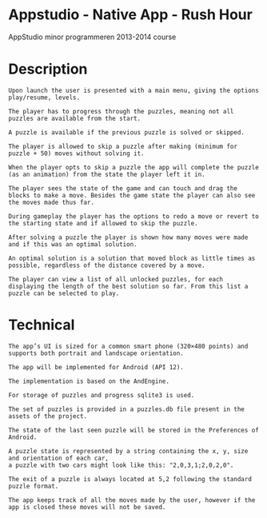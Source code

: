 Appstudio - Native App - Rush Hour
=========

AppStudio minor programmeren 2013-2014 course


Description
========

    Upon launch the user is presented with a main menu, giving the options play/resume, levels.
    
    The player has to progress through the puzzles, meaning not all puzzles are available from the start.

    A puzzle is available if the previous puzzle is solved or skipped.

    The player is allowed to skip a puzzle after making (minimum for puzzle + 50) moves without solving it.
  
    When the player opts to skip a puzzle the app will complete the puzzle (as an animation) from the state the player left it in.

    The player sees the state of the game and can touch and drag the blocks to make a move. Besides the game state the player can also see the moves made thus far.

    During gameplay the player has the options to redo a move or revert to the starting state and if allowed to skip the puzzle.

    After solving a puzzle the player is shown how many moves were made and if this was an optimal solution.

    An optimal solution is a solution that moved block as little times as possible, regardless of the distance covered by a move.
    
    The player can view a list of all unlocked puzzles, for each displaying the length of the best solution so far. From this list a puzzle can be selected to play.


Technical
========

    The app’s UI is sized for a common smart phone (320×480 points) and supports both portrait and landscape orientation.

    The app will be implemented for Android (API 12).
    
    The implementation is based on the AndEngine.
    
    For storage of puzzles and progress sqlite3 is used.
    
    The set of puzzles is provided in a puzzles.db file present in the assets of the project.
    
    The state of the last seen puzzle will be stored in the Preferences of Android.
    
    A puzzle state is represented by a string containing the x, y, size and orientation of each car,
    a puzzle with two cars might look like this: "2,0,3,1;2,0,2,0".
    
    The exit of a puzzle is always located at 5,2 following the standard puzzle format.
    
    The app keeps track of all the moves made by the user, however if the  app is closed these moves will not be saved.
